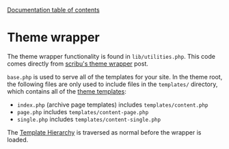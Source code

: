 [Documentation table of contents](TOC.md)

# Theme wrapper

The theme wrapper functionality is found in `lib/utilities.php`. This code comes
directly from [scribu's theme wrapper](http://scribu.net/wordpress/theme-wrappers.html) post.

`base.php` is used to serve all of the templates for your site. In the theme
root, the following files are only used to include files in the `templates/`
directory, which contains all of the [theme templates](templates.md):

* `index.php` (archive page templates) includes `templates/content.php`
* `page.php` includes `templates/content-page.php`
* `single.php` includes `templates/content-single.php`

The [Template Hierarchy](http://codex.wordpress.org/Template_Hierarchy) is
traversed as normal before the wrapper is loaded.
